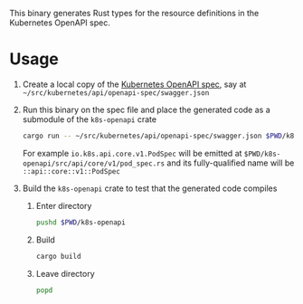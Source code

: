 This binary generates Rust types for the resource definitions in the Kubernetes OpenAPI spec.


# Usage

1. Create a local copy of the [Kubernetes OpenAPI spec](https://github.com/kubernetes/kubernetes/blob/master/api/openapi-spec/swagger.json), say at `~/src/kubernetes/api/openapi-spec/swagger.json`

1. Run this binary on the spec file and place the generated code as a submodule of the `k8s-openapi` crate

	```sh
	cargo run -- ~/src/kubernetes/api/openapi-spec/swagger.json $PWD/k8s-openapi/src
	```

	For example `io.k8s.api.core.v1.PodSpec` will be emitted at `$PWD/k8s-openapi/src/api/core/v1/pod_spec.rs` and its fully-qualified name will be `::api::core::v1::PodSpec`

1. Build the `k8s-openapi` crate to test that the generated code compiles

	1. Enter directory

		```sh
		pushd $PWD/k8s-openapi
		```

	1. Build

		```sh
		cargo build
		```

	1. Leave directory

		```sh
		popd
		```
